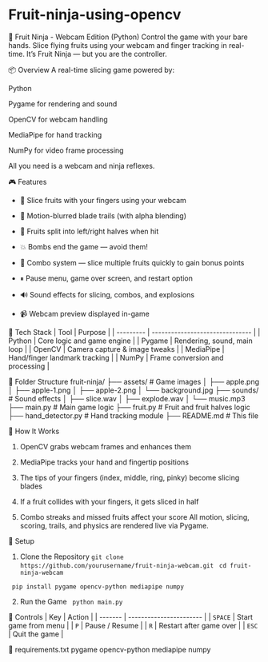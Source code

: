 # Fruit-ninja-using-opencv
🍉 Fruit Ninja - Webcam Edition (Python)
Control the game with your bare hands. Slice flying fruits using your webcam and finger tracking in real-time. It’s Fruit Ninja — but you are the controller.

📦 Overview
A real-time slicing game powered by:

Python

Pygame for rendering and sound

OpenCV for webcam handling

MediaPipe for hand tracking

NumPy for video frame processing

All you need is a webcam and ninja reflexes.

🎮 Features
- 🔪 Slice fruits with your fingers using your webcam

- 🎨 Motion-blurred blade trails (with alpha blending)
 
- 🍉 Fruits split into left/right halves when hit
 
- 💥 Bombs end the game — avoid them!
 
- 💫 Combo system — slice multiple fruits quickly to gain bonus points
 
- ⏸ Pause menu, game over screen, and restart option
 
- 🔊 Sound effects for slicing, combos, and explosions
 
- 📹 Webcam preview displayed in-game

🧠 Tech Stack
| Tool      | Purpose                         |
| --------- | ------------------------------- |
| Python    | Core logic and game engine      |
| Pygame    | Rendering, sound, main loop     |
| OpenCV    | Camera capture & image tweaks   |
| MediaPipe | Hand/finger landmark tracking   |
| NumPy     | Frame conversion and processing |


📁 Folder Structure
fruit-ninja/
├── assets/              # Game images
│   ├── apple.png
│   ├── apple-1.png
│   ├── apple-2.png
│   └── background.jpg
├── sounds/              # Sound effects
│   ├── slice.wav
│   ├── explode.wav
│   └── music.mp3
├── main.py  # Main game logic
├── fruit.py             # Fruit and fruit halves logic
├── hand_detector.py     # Hand tracking module
├── README.md            # This file


🧩 How It Works
1. OpenCV grabs webcam frames and enhances them

2. MediaPipe tracks your hand and fingertip positions

2. The tips of your fingers (index, middle, ring, pinky) become slicing blades

4. If a fruit collides with your fingers, it gets sliced in half

5. Combo streaks and missed fruits affect your score
All motion, slicing, scoring, trails, and physics are rendered live via Pygame.

🔧 Setup

1. Clone the Repository
` git clone https://github.com/yourusername/fruit-ninja-webcam.git `
` cd fruit-ninja-webcam`

` pip install pygame opencv-python mediapipe numpy`

2. Run the Game
` python main.py`

🎯 Controls
| Key     | Action                  |
| ------- | ----------------------- |
| `SPACE` | Start game from menu    |
| `P`     | Pause / Resume          |
| `R`     | Restart after game over |
| `ESC`   | Quit the game           |


📄 requirements.txt
pygame
opencv-python
mediapipe
numpy

